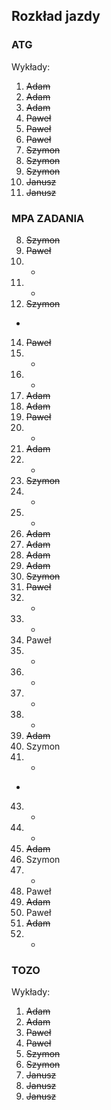 ## Rozkład jazdy

### ATG
Wykłady:
1. ~~Adam~~
2. ~~Adam~~
3. ~~Adam~~
4. ~~Paweł~~
5. ~~Paweł~~
6. ~~Paweł~~
7. ~~Szymon~~
8. ~~Szymon~~
9. ~~Szymon~~
10. ~~Janusz~~
11. ~~Janusz~~

### MPA ZADANIA
8. ~~Szymon~~
9. ~~Paweł~~
10. - 
11. -
12. ~~Szymon~~
-
14. ~~Paweł~~
15. -
16. -
17. ~~Adam~~
18. ~~Adam~~
19. ~~Paweł~~
20. -
21. ~~Adam~~
22. -
23. ~~Szymon~~
24. -
25. -
26. ~~Adam~~
27. ~~Adam~~
28. ~~Adam~~
29. ~~Adam~~
30. ~~Szymon~~
31. ~~Paweł~~
32. -
33. -
34. Paweł
35. -
36. -
37. -
38. -
39. ~~Adam~~
40. Szymon
41. -
-
43. -
44. -
45. ~~Adam~~
46. Szymon
47. -
48. Paweł
49. ~~Adam~~
50. Paweł
51. ~~Adam~~
52. -

### TOZO
Wykłady:
1. ~~Adam~~
2. ~~Adam~~
3. ~~Paweł~~ 
4. ~~Paweł~~ 
5. ~~Szymon~~
6. ~~Szymon~~
7. ~~Janusz~~
8. ~~Janusz~~
9. ~~Janusz~~
